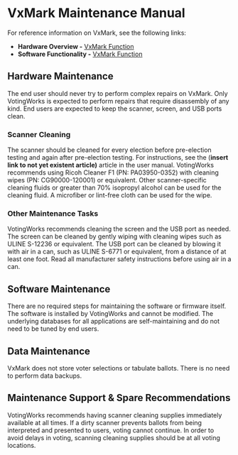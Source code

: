 # VxMark Maintenance Manual

For reference information on VxMark, see the following links:

* **Hardware Overview -** [VxMark Function](https://app.gitbook.com/s/Z4bC0rbmogHEUUuMLAUa/system-overview/vxmark-function "mention")
* **Software Functionality -**  [VxMark Function](https://app.gitbook.com/s/Z4bC0rbmogHEUUuMLAUa/system-overview/vxmark-function "mention")

## Hardware Maintenance

The end user should never try to perform complex repairs on VxMark. Only VotingWorks is expected to perform repairs that require disassembly of any kind. End users are expected to keep the scanner, screen, and USB ports clean.

### Scanner Cleaning

The scanner should be cleaned for every election before pre-election testing and again after pre-election testing. For instructions, see the (**insert link to not yet existent article)** article in the user manual. VotingWorks recommends using Ricoh Cleaner F1 (PN: PA03950-0352) with cleaning wipes (PN: CG90000-120001) or equivalent. Other scanner-specific cleaning fluids or greater than 70% isopropyl alcohol can be used for the cleaning fluid. A microfiber or lint-free cloth can be used for the wipe.

### Other Maintenance Tasks

VotingWorks recommends cleaning the screen and the USB port as needed. The screen can be cleaned by gently wiping with cleaning wipes such as ULINE S-12236 or equivalent. The USB port can be cleaned by blowing it with air in a can, such as ULINE S-6771 or equivalent, from a distance of at least one foot. Read all manufacturer safety instructions before using air in a can.

## Software Maintenance

There are no required steps for maintaining the software or firmware itself. The software is installed by VotingWorks and cannot be modified. The underlying databases for all applications are self-maintaining and do not need to be tuned by end users.

## Data Maintenance

VxMark does not store voter selections or tabulate ballots. There is no need to perform data backups.

## Maintenance Support & Spare Recommendations

VotingWorks recommends having scanner cleaning supplies immediately available at all times. If a dirty scanner prevents ballots from being interpreted and presented to users, voting cannot continue. In order to avoid delays in voting, scanning cleaning supplies should be at all voting locations.

